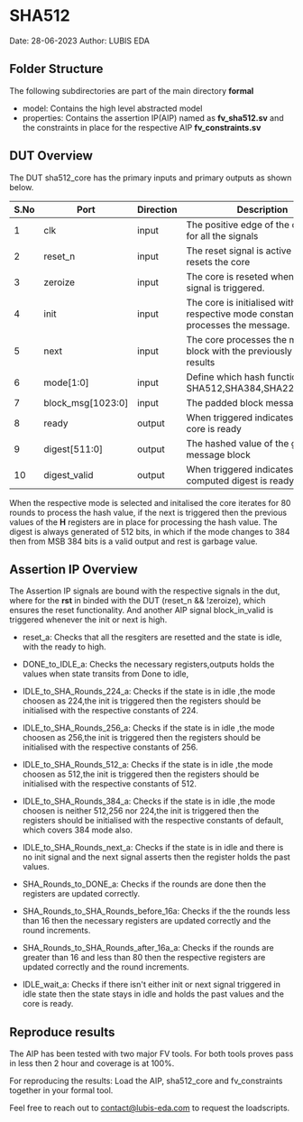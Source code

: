 # SHA512
Date: 28-06-2023
Author: LUBIS EDA

## Folder Structure
The following subdirectories are part of the main directory **formal**

- model: Contains the high level abstracted model 
- properties: Contains the assertion IP(AIP) named as **fv_sha512.sv** and the constraints in place for the respective AIP **fv_constraints.sv**


## DUT Overview

The DUT sha512_core has the primary inputs and primary outputs as shown below.

| S.No | Port              | Direction | Description                                                                       |
| ---- | ----------------- | --------- | --------------------------------------------------------------------------------- |
| 1    | clk               | input     | The positive edge of the clk is used for all the signals                          |
| 2    | reset_n           | input     | The reset signal is active low and resets the core                                |
| 3    | zeroize           | input     | The core is reseted when this signal is triggered.                               |
| 4    | init              | input     | The core is initialised with respective mode constants and processes the message. |
| 5    | next              | input     | The core processes the message block with the previously computed results         |
| 6    | mode[1:0]         | input     | Define which hash function: SHA512,SHA384,SHA224,SHA256                           |
| 7    | block_msg[1023:0] | input     | The padded block message                                                          |
| 8    | ready             | output    | When triggered indicates that the core is ready                                      |
| 9    | digest[511:0]     | output    | The hashed value of the given message block                                       |
| 10   | digest_valid      | output    | When triggered indicates that the computed digest is ready                        |

When the respective mode is selected and initalised the core iterates for 80 rounds to process the hash value, if the next is triggered then the previous values of the **H** registers are in place for processing the hash value. The digest is always generated of 512 bits, in which if the mode changes to 384 then from MSB 384 bits is a valid output and rest is garbage value.
## Assertion IP Overview

The Assertion IP signals are bound with the respective signals in the dut, where for the **rst** in binded with the DUT (reset_n && !zeroize), which ensures the reset functionality. And another AIP signal block_in_valid is triggered whenever the init or next is high.

- reset_a: Checks that all the resgiters are resetted and the state is idle, with the ready to high.

- DONE_to_IDLE_a: Checks the necessary registers,outputs holds the values when state transits from Done to idle, 

- IDLE_to_SHA_Rounds_224_a: Checks if the state is in idle ,the mode choosen as 224,the init is triggered then the registers should be initialised with the respective constants of 224.

- IDLE_to_SHA_Rounds_256_a: Checks if the state is in idle ,the mode choosen as 256,the init is triggered then the registers should be initialised with the respective constants of 256.

- IDLE_to_SHA_Rounds_512_a: Checks if the state is in idle ,the mode choosen as 512,the init is triggered then the registers should be initialised with the respective constants of 512.

- IDLE_to_SHA_Rounds_384_a: Checks if the state is in idle ,the mode choosen is neither 512,256 nor 224,the init is triggered then the registers should be initialised with the respective constants of default, which covers 384 mode also.

- IDLE_to_SHA_Rounds_next_a: Checks if the state is in idle and there is no init signal and the next signal asserts then the register holds the past values.

- SHA_Rounds_to_DONE_a: Checks if the rounds are done then the registers are updated correctly.

- SHA_Rounds_to_SHA_Rounds_before_16a: Checks if the the rounds less than 16 then the necessary registers are updated correctly and the round increments.

- SHA_Rounds_to_SHA_Rounds_after_16a_a: Checks if the rounds are greater than 16 and less than 80 then the respective registers are updated correctly and the round increments.

- IDLE_wait_a: Checks if there isn't either init or next signal triggered in idle state then the state stays in idle and holds the past values and the core is ready.


## Reproduce results

The AIP has been tested with two major FV tools. For both tools proves pass in less then 2 hour and coverage is at 100%. 

For reproducing the results:
Load the AIP, sha512_core and fv_constraints together in your formal tool. 

Feel free to reach out to contact@lubis-eda.com to request the loadscripts. 
